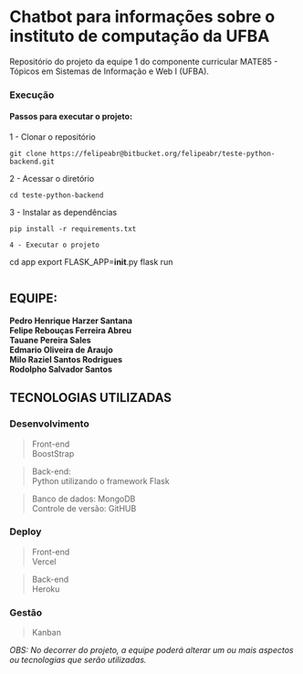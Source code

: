 



# Chatbot para informações sobre o instituto de computação da UFBA
Repositório do projeto da equipe 1 do componente curricular MATE85 - Tópicos em Sistemas de Informação e Web I (UFBA).


### Execução

#### Passos para executar o projeto:
1 - Clonar o repositório
```
git clone https://felipeabr@bitbucket.org/felipeabr/teste-python-backend.git
```
2 - Acessar o diretório
```
cd teste-python-backend
```
3 - Instalar as dependências
```
pip install -r requirements.txt
```
```
4 - Executar o projeto
```
cd app
export FLASK_APP=__init__.py
flask run
```
```

## EQUIPE:

**Pedro Henrique Harzer Santana**<br>
**Felipe Rebouças Ferreira Abreu**<br>
**Tauane Pereira Sales**<br>
**Edmario Oliveira de Araujo**<br>
**Milo Raziel Santos Rodrigues**<br>
**Rodolpho Salvador Santos**<br>

## TECNOLOGIAS UTILIZADAS

### Desenvolvimento

> Front-end <br>
> BoostStrap

> Back-end: <br>
> Python utilizando o framework Flask

>Banco de dados: MongoDB<br>
>Controle de versão: GitHUB

### Deploy

> Front-end <br>
> Vercel

> Back-end <br>
> Heroku


### Gestão

> Kanban


*OBS: No decorrer do projeto, a equipe poderá alterar um ou mais aspectos ou tecnologias que serão utilizadas.*
